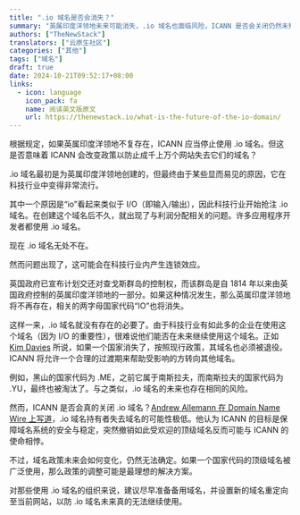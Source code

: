 ```yaml
---
title: ".io 域名是否会消失？"
summary: "英属印度洋领地未来可能消失，.io 域名也面临风险，ICANN 是否会关闭仍然未知。"
authors: ["TheNewStack"]
translators: ["云原生社区"]
categories: ["其他"]
tags: ["域名"]
draft: true
date: 2024-10-21T09:52:17+08:00
links:
  - icon: language
    icon_pack: fa
    name: 阅读英文版原文
    url: https://thenewstack.io/what-is-the-future-of-the-io-domain/
---
```


根据规定，如果英属印度洋领地不复存在，ICANN 应当停止使用 .io 域名。但这是否意味着 ICANN 会改变政策以防止成千上万个网站失去它们的域名？

.io 域名最初是为英属印度洋领地创建的，但最终由于某些显而易见的原因，它在科技行业中变得非常流行。

其中一个原因是“io”看起来类似于 I/O（即输入/输出），因此科技行业开始抢注 .io 域名。在创建这个域名后不久，就出现了与利润分配相关的问题。许多应用程序开发者都使用 .io 域名。

现在 .io 域名无处不在。

然而问题出现了，这可能会在科技行业内产生连锁效应。

英国政府已宣布计划交还对查戈斯群岛的控制权，而该群岛是自 1814 年以来由英国政府控制的英属印度洋领地的一部分。如果这种情况发生，那么英属印度洋领地将不再存在，相关的两字母国家代码“IO”也将消失。

这样一来，.io 域名就没有存在的必要了。由于科技行业有如此多的企业在使用这个域名（因为 I/O 的重要性），很难说他们能否在未来继续使用这个域名。正如 [Kim Davies](https://www.icann.org/profiles/187) 所说，如果一个国家消失了，按照现行政策，其域名也必须被退役。ICANN 将允许一个合理的过渡期来帮助受影响的方转向其他域名。

例如，黑山的国家代码为 .ME，之前它属于南斯拉夫，而南斯拉夫的国家代码为 .YU，最终也被淘汰了。与之类似，.io 域名的未来也存在相同的风险。

然而，ICANN 是否会真的关闭 .io 域名？[Andrew Allemann 在 Domain Name Wire 上写道](https://domainnamewire.com/2024/10/09/io-domain-names-arent-going-away/)，.io 域名持有者失去域名的可能性极低。他认为 ICANN 的目标是保障域名系统的安全与稳定，突然撤销如此受欢迎的顶级域名反而可能与 ICANN 的使命相悖。

不过，域名政策未来会如何变化，仍然无法确定。如果一个国家代码的顶级域名被广泛使用，那么政策的调整可能是最理想的解决方案。

对那些使用 .io 域名的组织来说，建议尽早准备备用域名，并设置新的域名重定向至当前网站，以防 .io 域名未来真的无法继续使用。

